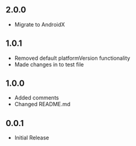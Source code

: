 ## 2.0.0
* Migrate to AndroidX

## 1.0.1
* Removed default platformVersion functionality
* Made changes in to test file

## 1.0.0
* Added comments
* Changed README.md

## 0.0.1

* Initial Release
